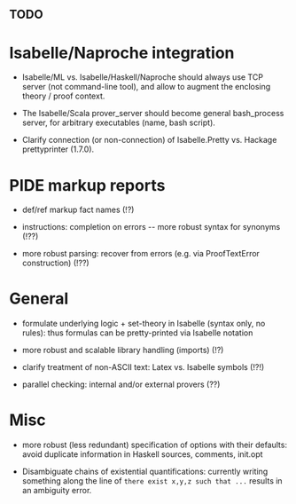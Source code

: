 ## TODO ##

# Isabelle/Naproche integration

* Isabelle/ML vs. Isabelle/Haskell/Naproche should always use TCP server
  (not command-line tool), and allow to augment the enclosing theory / proof context.

* The Isabelle/Scala prover_server should become general bash_process server, for arbitrary
  executables (name, bash script).

* Clarify connection (or non-connection) of Isabelle.Pretty vs. Hackage prettyprinter (1.7.0).


# PIDE markup reports #

* def/ref markup fact names (!?)

* instructions: completion on errors -- more robust syntax for synonyms (!??)

* more robust parsing: recover from errors (e.g. via ProofTextError construction) (!??)


# General #

* formulate underlying logic + set-theory in Isabelle (syntax only, no rules):
  thus formulas can be pretty-printed via Isabelle notation

* more robust and scalable library handling (imports) (!?)

* clarify treatment of non-ASCII text: Latex vs. Isabelle symbols (!?!)

* parallel checking: internal and/or external provers (??)


# Misc #

* more robust (less redundant) specification of options with their defaults:
  avoid duplicate information in Haskell sources, comments, init.opt

* Disambiguate chains of existential quantifications: currently writing something
  along the line of `there exist x,y,z such that ...` results in an ambiguity error.
